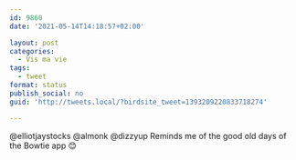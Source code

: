 ```yaml
---
id: 9860
date: '2021-05-14T14:18:57+02:00'

layout: post
categories:
  - Vis ma vie
tags:
  - tweet
format: status
publish_social: no
guid: 'http://tweets.local/?birdsite_tweet=1393209220833718274'

---
```


@elliotjaystocks @almonk @dizzyup Reminds me of the good old days of the Bowtie app 😊